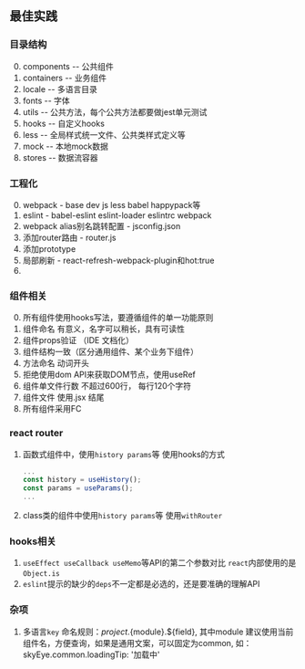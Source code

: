 ## 最佳实践

### 目录结构
0. components -- 公共组件
1. containers -- 业务组件
2. locale -- 多语言目录
3. fonts -- 字体
5. utils -- 公共方法，每个公共方法都要做jest单元测试
6. hooks -- 自定义hooks
7. less -- 全局样式统一文件、公共类样式定义等
8. mock -- 本地mock数据
9. stores -- 数据流容器

### 工程化
0. webpack - base dev js less babel happypack等
1. eslint - babel-eslint eslint-loader eslintrc webpack
2. webpack alias别名跳转配置 - jsconfig.json
3. 添加router路由 - router.js
4. 添加prototype
5. 局部刷新 - react-refresh-webpack-plugin和hot:true
6. 



### 组件相关
0. 所有组件使用hooks写法，要遵循组件的单一功能原则
1. 组件命名 有意义，名字可以稍长，具有可读性
2. 组件props验证 （IDE 文档化）
3. 组件结构一致（区分通用组件、某个业务下组件）
5. 方法命名 动词开头
6. 拒绝使用dom API来获取DOM节点，使用useRef
8. 组件单文件行数 不超过600行， 每行120个字符
9. 组件文件 使用.jsx 结尾
10. 所有组件采用FC

### react router
1. 函数式组件中，使用`history params`等 使用hooks的方式
    ```jsx
    ...
    const history = useHistory();
    const params = useParams();
    ...
    ```
2. class类的组件中使用`history params`等 使用`withRouter`

### hooks相关
1. `useEffect useCallback useMemo`等API的第二个参数对比 `react`内部使用的是`Object.is`
2. `eslint`提示的缺少的`deps`不一定都是必选的，还是要准确的理解API


### 杂项
1. 多语言`key` 命名规则：${project}.${module}.${field}, 
其中module 建议使用当前组件名，方便查询，如果是通用文案，可以固定为common, 如：
skyEye.common.loadingTip: '加载中'
